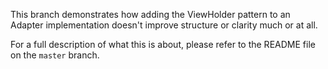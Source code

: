 This branch demonstrates how adding the ViewHolder pattern to an Adapter
implementation doesn't improve structure or clarity much or at all.

For a full description of what this is about, please refer to the README file
on the `master` branch.

